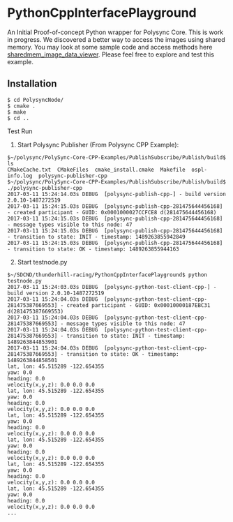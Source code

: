 # PythonCppInterfacePlayground

An Initial Proof-of-concept Python wrapper for Polysync Core.  This is work in progress.  We discovered a better way to access the images using shared memory.  You may look at some sample code and access methods here [sharedmem_image_data_viewer](../sharedmem_image_data_viewer).  Please feel free to explore and test this example.

## Installation

```
$ cd PolysyncNode/
$ cmake .
$ make
$ cd ..
```
Test Run

1. Start Polysync Publisher (From Polysync CPP Example):
```
$~/polysync/PolySync-Core-CPP-Examples/PublishSubscribe/Publish/build$ ls
CMakeCache.txt  CMakeFiles  cmake_install.cmake  Makefile  ospl-info.log  polysync-publisher-cpp
$~/polysync/PolySync-Core-CPP-Examples/PublishSubscribe/Publish/build$ ./polysync-publisher-cpp 
2017-03-11 15:24:14.03s DEBUG  [polysync-publish-cpp-] - build version 2.0.10-1487272519
2017-03-11 15:24:15.03s DEBUG  [polysync-publish-cpp-281475644456168] - created participant - GUID: 0x0001000027CCFCE8 d(281475644456168)
2017-03-11 15:24:15.03s DEBUG  [polysync-publish-cpp-281475644456168] - message types visible to this node: 47
2017-03-11 15:24:15.03s DEBUG  [polysync-publish-cpp-281475644456168] - transition to state: INIT - timestamp: 1489263855942849
2017-03-11 15:24:15.03s DEBUG  [polysync-publish-cpp-281475644456168] - transition to state: OK - timestamp: 1489263855944163
```

2. Start testnode.py
```
$~/SDCND/thunderhill-racing/PythonCppInterfacePlayground$ python testnode.py 
2017-03-11 15:24:03.03s DEBUG  [polysync-python-test-client-cpp-] - build version 2.0.10-1487272519
2017-03-11 15:24:04.03s DEBUG  [polysync-python-test-client-cpp-281475387669553] - created participant - GUID: 0x00010000187EBC31 d(281475387669553)
2017-03-11 15:24:04.03s DEBUG  [polysync-python-test-client-cpp-281475387669553] - message types visible to this node: 47
2017-03-11 15:24:04.03s DEBUG  [polysync-python-test-client-cpp-281475387669553] - transition to state: INIT - timestamp: 1489263844853901
2017-03-11 15:24:04.03s DEBUG  [polysync-python-test-client-cpp-281475387669553] - transition to state: OK - timestamp: 1489263844858501
lat, lon: 45.515289 -122.654355
yaw: 0.0
heading: 0.0
velocity(x,y,z): 0.0 0.0 0.0
lat, lon: 45.515289 -122.654355
yaw: 0.0
heading: 0.0
velocity(x,y,z): 0.0 0.0 0.0
lat, lon: 45.515289 -122.654355
yaw: 0.0
heading: 0.0
velocity(x,y,z): 0.0 0.0 0.0
lat, lon: 45.515289 -122.654355
yaw: 0.0
heading: 0.0
velocity(x,y,z): 0.0 0.0 0.0
lat, lon: 45.515289 -122.654355
yaw: 0.0
heading: 0.0
velocity(x,y,z): 0.0 0.0 0.0
lat, lon: 45.515289 -122.654355
yaw: 0.0
heading: 0.0
velocity(x,y,z): 0.0 0.0 0.0
...
```



